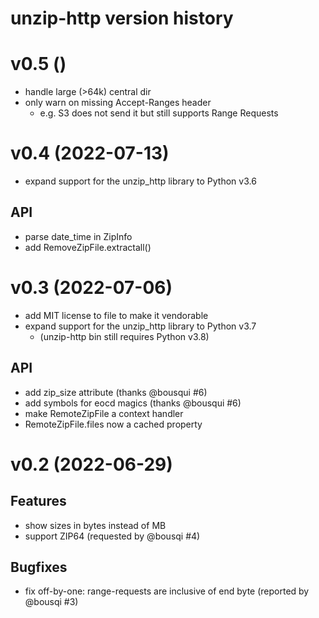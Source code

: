 # unzip-http version history

# v0.5 ()

* handle large (>64k) central dir
* only warn on missing Accept-Ranges header
  - e.g. S3 does not send it but still supports Range Requests

# v0.4 (2022-07-13)

- expand support for the unzip_http library to Python v3.6

## API

* parse date_time in ZipInfo
* add RemoveZipFile.extractall()

# v0.3 (2022-07-06)

* add MIT license to file to make it vendorable
* expand support for the unzip_http library to Python v3.7
    - (unzip-http bin still requires Python v3.8)

## API

* add zip_size attribute (thanks @bousqui #6)
* add symbols for eocd magics (thanks @bousqui #6)
* make RemoteZipFile a context handler
* RemoteZipFile.files now a cached property

# v0.2 (2022-06-29)

## Features

- show sizes in bytes instead of MB
- support ZIP64 (requested by @bousqi #4)

## Bugfixes

- fix off-by-one: range-requests are inclusive of end byte (reported by @bousqi #3)
